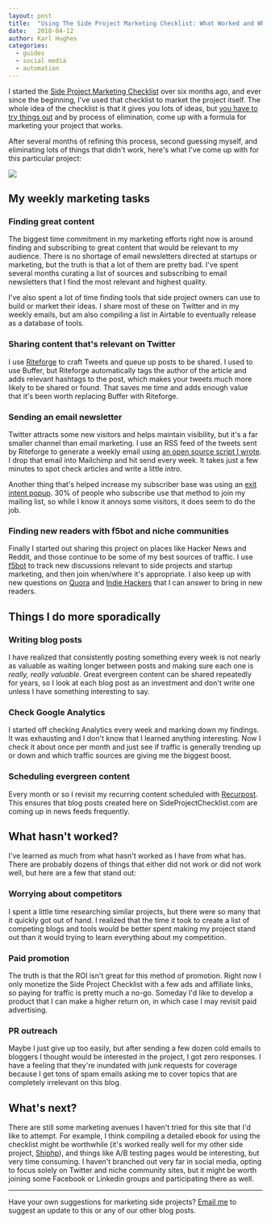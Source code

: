 ```yaml
---
layout: post
title:  "Using The Side Project Marketing Checklist: What Worked and What Didn't"
date:   2018-04-12
author: Karl Hughes
categories:
  - guides
  - social media
  - automation
---
```


I started the [Side Project Marketing Checklist](https://www.sideprojectchecklist.com/marketing-checklist/) over six months ago, and ever since the beginning, I've used that checklist to market the project itself. The whole idea of the checklist is that it gives you lots of ideas, but [you have to try things out](https://www.sideprojectchecklist.com/2017/how-to-use/) and by process of elimination, come up with a formula for marketing your project that works. 

After several months of refining this process, second guessing myself, and eliminating lots of things that didn't work, here's what I've come up with for this particular project:

![](https://i.imgur.com/kcCarI4.jpg?1)

## My weekly marketing tasks

### Finding great content

The biggest time commitment in my marketing efforts right now is around finding and subscribing to great content that would be relevant to my audience. There is no shortage of email newsletters directed at startups or marketing, but the truth is that a lot of them are pretty bad. I've spent several months curating a list of sources and subscribing to email newsletters that I find the most relevant and highest quality.

I've also spent a lot of time finding tools that side project owners can use to build or market their ideas. I share most of these on Twitter and in my weekly emails, but am also compiling a list in Airtable to eventually release as a database of tools.

### Sharing content that's relevant on Twitter

I use [Riteforge](https://riteforge.com/) to craft Tweets and queue up posts to be shared. I used to use Buffer, but Riteforge automatically tags the author of the article and adds relevant hashtags to the post, which makes your tweets much more likely to be shared or found. That saves me time and adds enough value that it's been worth replacing Buffer with Riteforge.

### Sending an email newsletter

Twitter attracts some new visitors and helps maintain visibility, but it's a far smaller channel than email marketing. I use an RSS feed of the tweets sent by Riteforge to generate a weekly email using [an open source script I wrote](https://github.com/portable-cto/rss-to-email). I drop that email into Mailchimp and hit send every week. It takes just a few minutes to spot check articles and write a little intro.

Another thing that's helped increase my subscriber base was using an [exit intent popup](https://www.crazyegg.com/blog/optimize-exit-intent-popups/). 30% of people who subscribe use that method to join my mailing list, so while I know it annoys some visitors, it does seem to do the job. 

### Finding new readers with f5bot and niche communities

Finally I started out sharing this project on places like Hacker News and Reddit, and those continue to be some of my best sources of traffic. I use [f5bot](https://f5bot.com/) to track new discussions relevant to side projects and startup marketing, and then join when/where it's appropriate. I also keep up with new questions on [Quora](https://www.quora.com/) and [Indie Hackers](https://www.indiehackers.com/) that I can answer to bring in new readers.

## Things I do more sporadically

### Writing blog posts

I have realized that consistently posting something every week is not nearly as valuable as waiting longer between posts and making sure each one is _really, really valuable_. Great evergreen content can be shared repeatedly for years, so I look at each blog post as an investment and don't write one unless I have something interesting to say.

### Check Google Analytics

I started off checking Analytics every week and marking down my findings. It was exhausting and I don't know that I learned anything interesting. Now I check it about once per month and just see if traffic is generally trending up or down and which traffic sources are giving me the biggest boost.

### Scheduling evergreen content

Every month or so I revisit my recurring content scheduled with [Recurpost](https://recurpost.com/). This ensures that blog posts created here on SideProjectChecklist.com are coming up in news feeds frequently.

## What hasn't worked?

I've learned as much from what hasn't worked as I have from what has. There are probably dozens of things that either did not work or did not work well, but here are a few that stand out:

### Worrying about competitors

I spent a little time researching similar projects, but there were so many that it quickly got out of hand. I realized that the time it took to create a list of competing blogs and tools would be better spent making my project stand out than it would trying to learn everything about my competition.

### Paid promotion

The truth is that the ROI isn't great for this method of promotion. Right now I only monetize the Side Project Checklist with a few ads and affiliate links, so paying for traffic is pretty much a no-go. Someday I'd like to develop a product that I can make a higher return on, in which case I may revisit paid advertising.

### PR outreach

Maybe I just give up too easily, but after sending a few dozen cold emails to bloggers I thought would be interested in the project, I got zero responses. I have a feeling that they're inundated with junk requests for coverage because I get tons of spam emails asking me to cover topics that are completely irrelevant on this blog.

## What's next?

There are still some marketing avenues I haven't tried for this site that I'd like to attempt. For example, I think compiling a detailed ebook for using the checklist might be worthwhile (it's worked really well for my other side project, [Shiphp](https://www.shiphp.com/)), and things like A/B testing pages would be interesting, but very time consuming. I haven't branched out very far in social media, opting to focus solely on Twitter and niche community sites, but it might be worth joining some Facebook or Linkedin groups and participating there as well.

-----

Have your own suggestions for marketing side projects? [Email me](mailto:marketing@portablecto.com) to suggest an update to this or any of our other blog posts.
